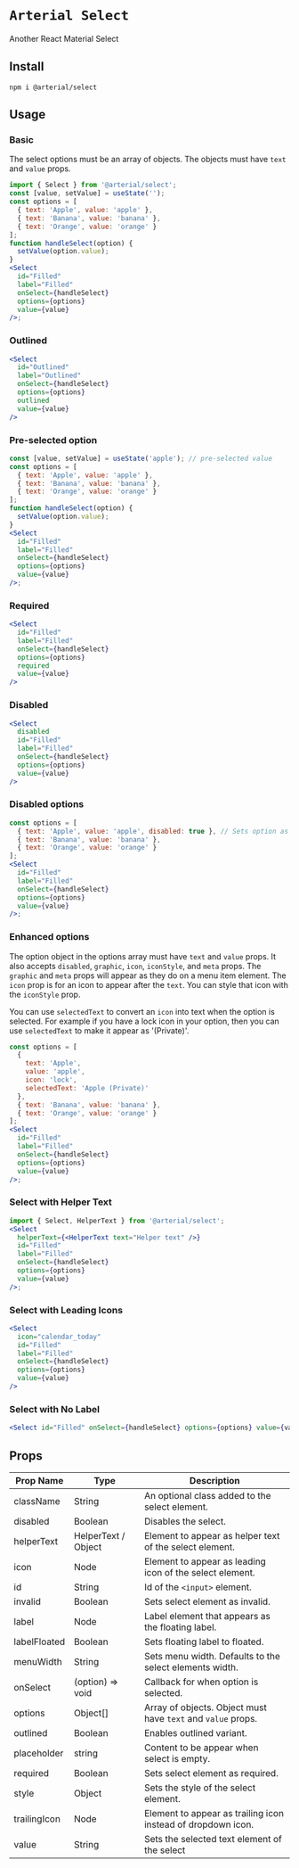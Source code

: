 # `Arterial Select`

Another React Material Select

## Install

```
npm i @arterial/select
```

## Usage

### Basic

The select options must be an array of objects. The objects must have `text` and `value` props.

```jsx
import { Select } from '@arterial/select';
const [value, setValue] = useState('');
const options = [
  { text: 'Apple', value: 'apple' },
  { text: 'Banana', value: 'banana' },
  { text: 'Orange', value: 'orange' }
];
function handleSelect(option) {
  setValue(option.value);
}
<Select
  id="Filled"
  label="Filled"
  onSelect={handleSelect}
  options={options}
  value={value}
/>;
```

### Outlined

```jsx
<Select
  id="Outlined"
  label="Outlined"
  onSelect={handleSelect}
  options={options}
  outlined
  value={value}
/>
```

### Pre-selected option

```jsx
const [value, setValue] = useState('apple'); // pre-selected value
const options = [
  { text: 'Apple', value: 'apple' },
  { text: 'Banana', value: 'banana' },
  { text: 'Orange', value: 'orange' }
];
function handleSelect(option) {
  setValue(option.value);
}
<Select
  id="Filled"
  label="Filled"
  onSelect={handleSelect}
  options={options}
  value={value}
/>;
```

### Required

```jsx
<Select
  id="Filled"
  label="Filled"
  onSelect={handleSelect}
  options={options}
  required
  value={value}
/>
```

### Disabled

```jsx
<Select
  disabled
  id="Filled"
  label="Filled"
  onSelect={handleSelect}
  options={options}
  value={value}
/>
```

### Disabled options

```jsx
const options = [
  { text: 'Apple', value: 'apple', disabled: true }, // Sets option as disabled
  { text: 'Banana', value: 'banana' },
  { text: 'Orange', value: 'orange' }
];
<Select
  id="Filled"
  label="Filled"
  onSelect={handleSelect}
  options={options}
  value={value}
/>;
```

### Enhanced options

The option object in the options array must have `text` and `value` props. It also accepts `disabled`, `graphic`, `icon`, `iconStyle`, and `meta` props. The `graphic` and `meta` props will appear as they do on a menu item element. The `icon` prop is for an icon to appear after the `text`. You can style that icon with the `iconStyle` prop.

You can use `selectedText` to convert an `icon` into text when the option is selected. For example if you have a lock icon in your option, then you can use `selectedText` to make it appear as '(Private)'.

```jsx
const options = [
  {
    text: 'Apple',
    value: 'apple',
    icon: 'lock',
    selectedText: 'Apple (Private)'
  },
  { text: 'Banana', value: 'banana' },
  { text: 'Orange', value: 'orange' }
];
<Select
  id="Filled"
  label="Filled"
  onSelect={handleSelect}
  options={options}
  value={value}
/>;
```

### Select with Helper Text

```jsx
import { Select, HelperText } from '@arterial/select';
<Select
  helperText={<HelperText text="Helper text" />}
  id="Filled"
  label="Filled"
  onSelect={handleSelect}
  options={options}
  value={value}
/>;
```

### Select with Leading Icons

```jsx
<Select
  icon="calendar_today"
  id="Filled"
  label="Filled"
  onSelect={handleSelect}
  options={options}
  value={value}
/>
```

### Select with No Label

```jsx
<Select id="Filled" onSelect={handleSelect} options={options} value={value} />
```

## Props

| Prop Name    | Type                | Description                                                  |
| ------------ | ------------------- | ------------------------------------------------------------ |
| className    | String              | An optional class added to the select element.               |
| disabled     | Boolean             | Disables the select.                                         |
| helperText   | HelperText / Object | Element to appear as helper text of the select element.      |
| icon         | Node                | Element to appear as leading icon of the select element.     |
| id           | String              | Id of the `<input>` element.                                 |
| invalid      | Boolean             | Sets select element as invalid.                              |
| label        | Node                | Label element that appears as the floating label.            |
| labelFloated | Boolean             | Sets floating label to floated.                              |
| menuWidth    | String              | Sets menu width. Defaults to the select elements width.      |
| onSelect     | (option) => void    | Callback for when option is selected.                        |
| options      | Object[]            | Array of objects. Object must have `text` and `value` props. |
| outlined     | Boolean             | Enables outlined variant.                                    |
| placeholder  | string              | Content to be appear when select is empty.                   |
| required     | Boolean             | Sets select element as required.                             |
| style        | Object              | Sets the style of the select element.                        |
| trailingIcon | Node                | Element to appear as trailing icon instead of dropdown icon. |
| value        | String              | Sets the selected text element of the select                 |
